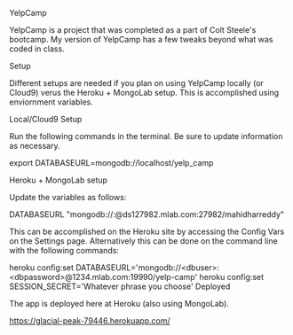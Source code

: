YelpCamp

YelpCamp is a project that was completed as a part of Colt Steele's bootcamp. My version of YelpCamp has a few tweaks beyond what was coded in class.

Setup 

Different setups are needed if you plan on using YelpCamp locally (or Cloud9) verus the Heroku + MongoLab setup. This is accomplished using enviornment variables.

Local/Cloud9 Setup

Run the following commands in the terminal. Be sure to update information as necessary.

export DATABASEURL=mongodb://localhost/yelp_camp

Heroku + MongoLab setup

Update the variables as follows:

DATABASEURL "mongodb://<dbuser>:<dbpassword>@ds127982.mlab.com:27982/mahidharreddy"


This can be accomplished on the Heroku site by accessing the Config Vars on the Settings page.
Alternatively this can be done on the command line with the following commands:

heroku config:set DATABASEURL='mongodb://\<dbuser>:\<dbpassword>@1234.mlab.<span></span>com:19990/yelp-camp'
heroku config:set SESSION_SECRET='Whatever phrase you choose'
Deployed

The app is deployed here at Heroku (also using MongoLab).

https://glacial-peak-79446.herokuapp.com/
